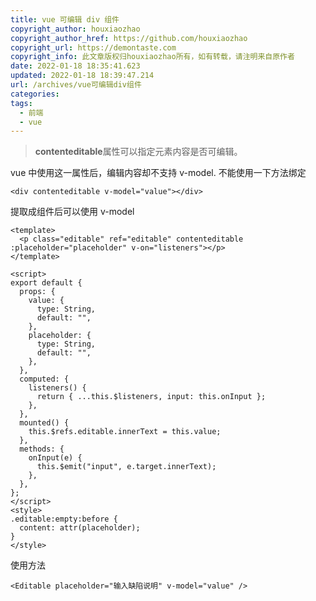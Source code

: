 ```yaml
---
title: vue 可编辑 div 组件
copyright_author: houxiaozhao
copyright_author_href: https://github.com/houxiaozhao
copyright_url: https://demontaste.com
copyright_info: 此文章版权归houxiaozhao所有，如有转载，请注明来自原作者
date: 2022-01-18 18:35:41.623
updated: 2022-01-18 18:39:47.214
url: /archives/vue可编辑div组件
categories:
tags:
  - 前端
  - vue
---
```


> **contenteditable**属性可以指定元素内容是否可编辑。

vue 中使用这一属性后，编辑内容却不支持 v-model.
不能使用一下方法绑定

```vue
<div contenteditable v-model="value"></div>
```

提取成组件后可以使用 v-model

```vue
<template>
  <p class="editable" ref="editable" contenteditable :placeholder="placeholder" v-on="listeners"></p>
</template>

<script>
export default {
  props: {
    value: {
      type: String,
      default: "",
    },
    placeholder: {
      type: String,
      default: "",
    },
  },
  computed: {
    listeners() {
      return { ...this.$listeners, input: this.onInput };
    },
  },
  mounted() {
    this.$refs.editable.innerText = this.value;
  },
  methods: {
    onInput(e) {
      this.$emit("input", e.target.innerText);
    },
  },
};
</script>
<style>
.editable:empty:before {
  content: attr(placeholder);
}
</style>
```

使用方法

```vue
<Editable placeholder="输入缺陷说明" v-model="value" />
```
